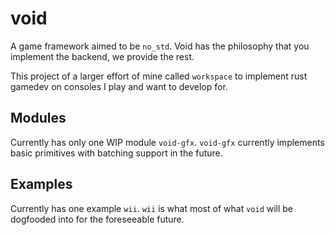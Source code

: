 # void
A game framework aimed to be `no_std`.
Void has the philosophy that you implement the backend, we provide the rest.

This project of a larger effort of mine called `workspace` to implement rust gamedev on consoles I play and want to develop for.

## Modules
Currently has only one WIP module `void-gfx`. 
`void-gfx` currently implements basic primitives with batching support in the future.

## Examples
Currently has one example `wii`. 
`wii` is what most of what `void` will be dogfooded into for the foreseeable future.


